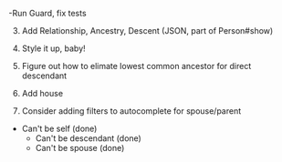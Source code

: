 -Run Guard, fix tests


3. Add Relationship, Ancestry, Descent (JSON, part of Person#show)
4. Style it up, baby!
4. Figure out how to elimate lowest common ancestor for direct descendant
5. Add house

6. Consider adding filters to autocomplete for spouse/parent
- Can't be self (done)
  - Can't be descendant (done)
  - Can't be spouse (done)

